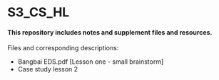 # S3_CS_HL
#### This repository includes notes and supplement files and resources.

Files and corresponding descriptions:

* Bangbai EDS.pdf  [Lesson one - small brainstorm]
* Case study lesson 2 
